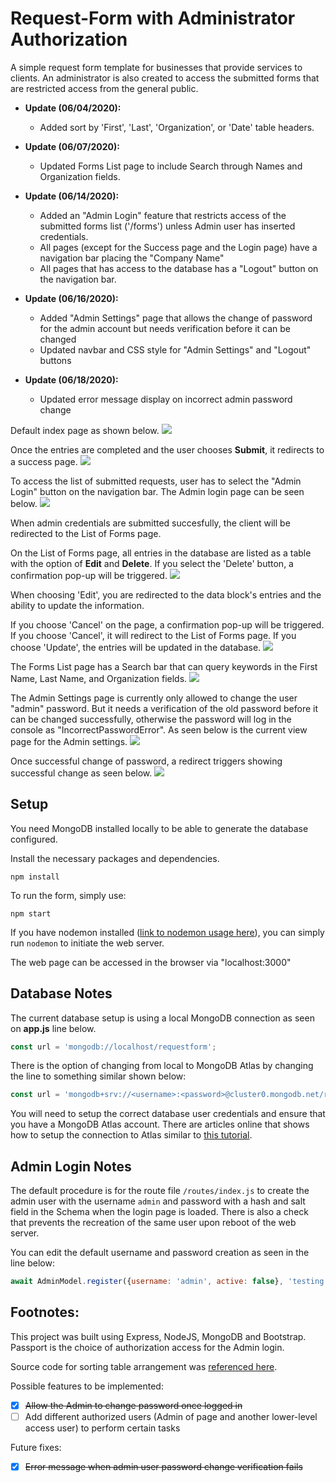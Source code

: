 # Request-Form with Administrator Authorization
A simple request form template for businesses that provide services to clients.  An administrator is also created to access the submitted forms that are restricted access from the general public.

* **Update (06/04/2020):** 
  * Added sort by 'First', 'Last', 'Organization', or 'Date' table headers.  

* **Update (06/07/2020):** 
  * Updated Forms List page to include Search through Names and Organization fields.

* **Update (06/14/2020):** 
  * Added an "Admin Login" feature that restricts access of the submitted forms list ('/forms') unless Admin user has inserted credentials.
  * All pages (except for the Success page and the Login page) have a navigation bar placing the "Company Name"
  * All pages that has access to the database has a "Logout" button on the navigation bar.
* **Update (06/16/2020):**
  * Added "Admin Settings" page that allows the change of password for the admin account but needs verification before it can be changed
  * Updated navbar and CSS style for "Admin Settings" and "Logout" buttons
* **Update (06/18/2020):**
  * Updated error message display on incorrect admin password change

Default index page as shown below.
![](https://github.com/bcrisologo/request-form/blob/master/public/images/default-index-page.png)


Once the entries are completed and the user chooses **Submit**, it redirects to a success page.
![](https://github.com/bcrisologo/request-form/blob/master/public/images/successful-submission.png)


To access the list of submitted requests, user has to select the "Admin Login" button on the navigation bar.  The Admin login page can be seen below.
![](https://github.com/bcrisologo/request-form/blob/master/public/images/admin-login-page.png)


When admin credentials are submitted succesfully, the client will be redirected to the List of Forms page.

On the List of Forms page, all entries in the database are listed as a table with the option of **Edit** and **Delete**.  If you select the 'Delete' button, a confirmation pop-up will be triggered.
![](https://github.com/bcrisologo/request-form/blob/master/public/images/forms-list-page.png)

When choosing 'Edit', you are redirected to the data block's entries and the ability to update the information.

If you choose 'Cancel' on the page, a confirmation pop-up will be triggered.  If you choose 'Cancel', it will redirect to the List of Forms page.  If you choose 'Update', the entries will be updated in the database.
![](https://github.com/bcrisologo/request-form/blob/master/public/images/edit-form-page.png)

The Forms List page has a Search bar that can query keywords in the First Name, Last Name, and Organization fields.
![](https://github.com/bcrisologo/request-form/blob/master/public/images/search-results-page.png)

The Admin Settings page is currently only allowed to change the user "admin" password.  But it needs a verification of the old password before it can be changed successfully, otherwise the password will log in the console as "IncorrectPasswordError".  As seen below is the current view page for the Admin settings.
![](https://github.com/bcrisologo/request-form/blob/master/public/images/adminsettings-page.png)

Once successful change of password, a redirect triggers showing successful change as seen below.
![](https://github.com/bcrisologo/request-form/blob/master/public/images/adminsettings-success-page.png)


## Setup
You need MongoDB installed locally to be able to generate the database configured.

Install the necessary packages and dependencies.
```
npm install
```
To run the form, simply use:
```
npm start
```
If you have nodemon installed ([link to nodemon usage here](https://www.npmjs.com/package/nodemon)), you can simply run ```nodemon``` to initiate the web server.

The web page can be accessed in the browser via "localhost:3000"

## Database Notes
The current database setup is using a local MongoDB connection as seen on **app.js** line below.
```javascript
const url = 'mongodb://localhost/requestform';
```
There is the option of changing from local to MongoDB Atlas by changing the line to something similar shown below:
```javascript
const url = 'mongodb+srv://<username>:<password>@cluster0.mongodb.net/request-form?retryWrites=true&w=majority';
```
You will need to setup the correct database user credentials and ensure that you have a MongoDB Atlas account.  There are articles online that shows how to setup the connection to Atlas similar to [this tutorial](https://studio3t.com/knowledge-base/articles/connect-to-mongodb-atlas/).

## Admin Login Notes
The default procedure is for the route file ```/routes/index.js``` to create the admin user with the username ```admin``` and password with a hash and salt field in the Schema when the login page is loaded.  There is also a check that prevents the recreation of the same user upon reboot of the web server.

You can edit the default username and password creation as seen in the line below:
```javascript
await AdminModel.register({username: 'admin', active: false}, 'testing');
```

## Footnotes:
This project was built using Express, NodeJS, MongoDB and Bootstrap.  Passport is the choice of authorization access for the Admin login.

Source code for sorting table arrangement was [referenced here](https://www.kryogenix.org/code/browser/sorttable/).

Possible features to be implemented:
- [x] ~~Allow the Admin to change password once logged in~~
- [ ] Add different authorized users (Admin of page and another lower-level access user) to perform certain tasks

Future fixes:
- [x] ~~Error message when admin user password change verification fails~~
